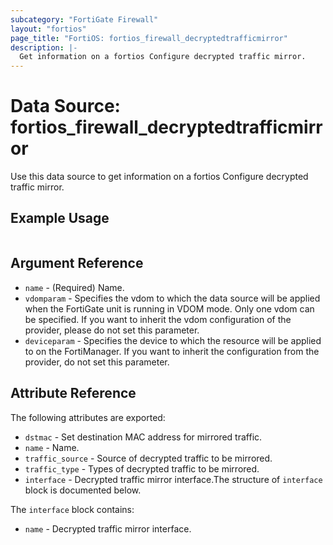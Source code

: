 ```yaml
---
subcategory: "FortiGate Firewall"
layout: "fortios"
page_title: "FortiOS: fortios_firewall_decryptedtrafficmirror"
description: |-
  Get information on a fortios Configure decrypted traffic mirror.
---
```


# Data Source: fortios_firewall_decryptedtrafficmirror
Use this data source to get information on a fortios Configure decrypted traffic mirror.


## Example Usage

```hcl

```

## Argument Reference

* `name` - (Required) Name.
* `vdomparam` - Specifies the vdom to which the data source will be applied when the FortiGate unit is running in VDOM mode. Only one vdom can be specified. If you want to inherit the vdom configuration of the provider, please do not set this parameter.
* `deviceparam` - Specifies the device to which the resource will be applied to on the FortiManager. If you want to inherit the configuration from the provider, do not set this parameter.

## Attribute Reference

The following attributes are exported:

* `dstmac` - Set destination MAC address for mirrored traffic.
* `name` - Name.
* `traffic_source` - Source of decrypted traffic to be mirrored.
* `traffic_type` - Types of decrypted traffic to be mirrored.
* `interface` - Decrypted traffic mirror interface.The structure of `interface` block is documented below.

The `interface` block contains:

* `name` - Decrypted traffic mirror interface.

